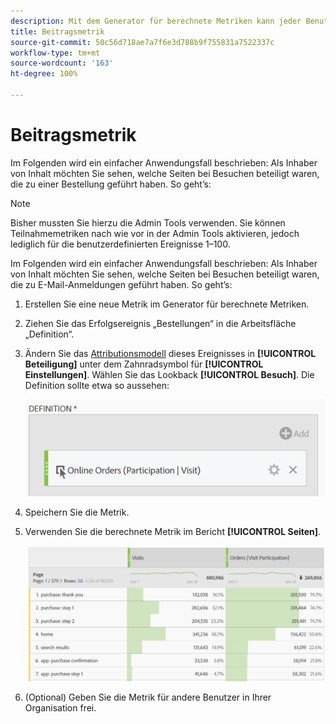 ```yaml
---
description: Mit dem Generator für berechnete Metriken kann jeder Benutzer eine Beitragsmetrik erstellen.
title: Beitragsmetrik
source-git-commit: 50c56d718ae7a7f6e3d788b9f755831a7522337c
workflow-type: tm+mt
source-wordcount: '163'
ht-degree: 100%

---
```


# Beitragsmetrik

Im Folgenden wird ein einfacher Anwendungsfall beschrieben: Als Inhaber von Inhalt möchten Sie sehen, welche Seiten bei Besuchen beteiligt waren, die zu einer Bestellung geführt haben. So geht’s:

>[!NOTE]
>
>Bisher mussten Sie hierzu die Admin Tools verwenden. Sie können Teilnahmemetriken nach wie vor in der Admin Tools aktivieren, jedoch lediglich für die benutzerdefinierten Ereignisse 1–100.

Im Folgenden wird ein einfacher Anwendungsfall beschrieben: Als Inhaber von Inhalt möchten Sie sehen, welche Seiten bei Besuchen beteiligt waren, die zu E-Mail-Anmeldungen geführt haben. So geht’s:

1. Erstellen Sie eine neue Metrik im Generator für berechnete Metriken.
1. Ziehen Sie das Erfolgsereignis „Bestellungen“ in die Arbeitsfläche „Definition“.
1. Ändern Sie das [Attributionsmodell](/help/components/calc-metrics/cm-workflow/m-metric-type-alloc.md) dieses Ereignisses in **[!UICONTROL Beteiligung]** unter dem Zahnradsymbol für **[!UICONTROL Einstellungen]**. Wählen Sie das Lookback **[!UICONTROL Besuch]**. Die Definition sollte etwa so aussehen:

   ![](assets/participation.png)

1. Speichern Sie die Metrik.
1. Verwenden Sie die berechnete Metrik im Bericht **[!UICONTROL Seiten]**.

   ![](assets/participation-pages.png)

1. (Optional) Geben Sie die Metrik für andere Benutzer in Ihrer Organisation frei.
